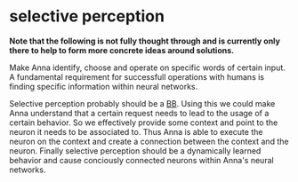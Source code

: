 # selective perception
**Note that the following is not fully thought through and is currently only
there to help to form more concrete ideas around solutions.**

Make Anna identify, choose and operate on specific words of certain input. A
fundamental requirement for successfull operations with humans is finding
specific information within neural networks.

Selective perception probably should be a
[BB](/doc/concept/clg.md#bb-basic-behavior). Using this we could make Anna
understand that a certain request needs to lead to the usage of a certain
behavior. So we effectively provide some context and point to the neuron it
needs to be associated to. Thus Anna is able to execute the neuron on the
context and create a connection between the context and the neuron. Finally
selective perception should be a dynamically learned behavior and cause
conciously connected neurons within Anna's neural networks.
